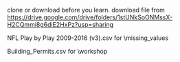 clone or download before you learn.
download file from https://drive.google.com/drive/folders/1stUNkSoONMssX-H2CQmmi8g6diE2HxPz?usp=sharing

NFL Play by Play 2009-2016 (v3).csv for \missing_values

Building_Permits.csv for \workshop
